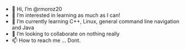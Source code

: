 - 👋 Hi, I’m @rmoroz20
- 👀 I’m interested in learning as much as I can!
- 🌱 I’m currently learning C++, Linux, general command line navigation and Java
- 💞️ I’m looking to collaborate on nothing really
- 📫 How to reach me ... Dont.

<!---
rmoroz20/rmoroz20 is a ✨ special ✨ repository because its `README.md` (this file) appears on your GitHub profile.
You can click the Preview link to take a look at your changes.
--->
